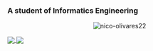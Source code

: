 ### A student of Informatics Engineering
<p align="center">
<img src="https://badges.pufler.dev/visits/nico-olivares22/nico-olivares22" alt="nico-olivares22" />
</p>

<a href="https://github.com/anuraghazra/github-readme-stats">
  <img align="center" src="https://github-readme-stats.vercel.app/api?username=nico-olivares2298&hide=stars,issues&show_icons=true&theme=chartreuse-dark"/>
</a>
<a href="https://github.com/anuraghazra/github-readme-stats">
  <img align="center" src="https://github-readme-stats.vercel.app/api/top-langs/?username=nico-olivares22&layout=compact&theme=chartreuse-dark" />
</a>

